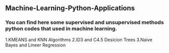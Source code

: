 ## Machine-Learning-Python-Applications
### You can find here  some supervised and unsupervised methods python codes that used in machine learning.

1.KMEANS and KNN Algorithms
2.ID3 and C4.5 Desicion Trees
3.Naive Bayes and Lineer Regression
